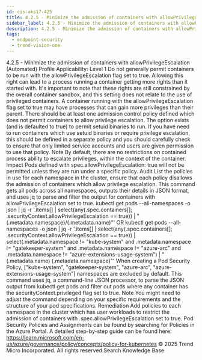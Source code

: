 ```yaml
---
id: cis-aks17-425
title: 4.2.5 - Minimize the admission of containers with allowPrivilegeEscalation (Automated)
sidebar_label: 4.2.5 - Minimize the admission of containers with allowPrivilegeEscalation (Automated)
description: 4.2.5 - Minimize the admission of containers with allowPrivilegeEscalation (Automated)
tags:
  - endpoint-security
  - trend-vision-one
---
```


 4.2.5 - Minimize the admission of containers with allowPrivilegeEscalation (Automated) Profile Applicability: Level 1 Do not generally permit containers to be run with the allowPrivilegeEscalation flag set to true. Allowing this right can lead to a process running a container getting more rights than it started with. It's important to note that these rights are still constrained by the overall container sandbox, and this setting does not relate to the use of privileged containers. A container running with the allowPrivilegeEscalation flag set to true may have processes that can gain more privileges than their parent. There should be at least one admission control policy defined which does not permit containers to allow privilege escalation. The option exists (and is defaulted to true) to permit setuid binaries to run. If you have need to run containers which use setuid binaries or require privilege escalation, this should be defined in a separate policy and you should carefully check to ensure that only limited service accounts and users are given permission to use that policy. Note By default, there are no restrictions on contained process ability to escalate privileges, within the context of the container. Impact Pods defined with spec.allowPrivilegeEscalation: true will not be permitted unless they are run under a specific policy. Audit List the policies in use for each namespace in the cluster, ensure that each policy disallows the admission of containers which allow privilege escalation. This command gets all pods across all namespaces, outputs their details in JSON format, and uses jq to parse and filter the output for containers with allowPrivilegeEscalation set to true. kubectl get pods --all-namespaces -o json | jq -r '.items[] | select(any(.spec.containers[]; .securityContext.allowPrivilegeEscalation == true)) | "\(.metadata.namespace)/\(.metadata.name)"' OR kubectl get pods --all-namespaces -o json | jq -r '.items[] | select(any(.spec.containers[]; .securityContext.allowPrivilegeEscalation == true)) | select(.metadata.namespace != "kube-system" and .metadata.namespace != "gatekeeper-system" and .metadata.namespace != "azure-arc" and .metadata.namespace != "azure-extensions-usage-system") | "\(.metadata.name) \(.metadata.namespace)"' When creating a Pod Security Policy, ["kube-system", "gatekeeper-system", "azure-arc", "azure-extensions-usage-system"] namespaces are excluded by default. This command uses jq, a command-line JSON processor, to parse the JSON output from kubectl get pods and filter out pods where any container has the securityContext.privileged flag set to true. Note You might need to adjust the command depending on your specific requirements and the structure of your pod specifications. Remediation Add policies to each namespace in the cluster which has user workloads to restrict the admission of containers with .spec.allowPrivilegeEscalation set to true. Pod Security Policies and Assignments can be found by searching for Policies in the Azure Portal. A detailed step-by-step guide can be found here: https://learn.microsoft.com/en-us/azure/governance/policy/concepts/policy-for-kubernetes © 2025 Trend Micro Incorporated. All rights reserved.Search Knowledge Base
